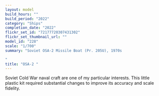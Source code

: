 ```yaml
---
layout: model
build_hours: ""
build_period: "2022"
category: "Ships"
completion_date: "2022"
flickr_set_id: "72177720307431302"
flickr_set_thumbnail_url: ""
model_id: "228"
scale: "1/700"
summary: "Soviet OSA-2 Missile Boat (Pr. 205U), 1970s

"
title: "OSA-2 "
---
```


Soviet Cold War naval craft are one of my particular interests. This little plastic kit required substantial changes to improve its accuracy and scale fidelity.
